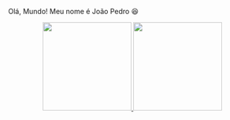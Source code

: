 Olá, Mundo! Meu nome é João Pedro 😆
<div align="center">
  <a href="https://github.com/joao-pedro-souza">
  <img height="180em" src="https://github-readme-stats.vercel.app/api?username=joao-pedro-souza&show_icons=true&theme=radical&include_all_commits=true&count_private=true"/>
  <img height="180em" src="https://github-readme-stats.vercel.app/api/top-langs/?username=joao-pedro-souza&layout=compact&langs_count=7&theme=radical"/>
</div>
